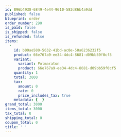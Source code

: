```yaml
---
id: 896b4938-6849-4e44-9610-583d86b4a9dd
published: false
blueprint: order
order_number: 290
is_paid: false
is_shipped: false
is_refunded: false
items:
  -
    id: b09ae500-5632-41bd-ac0e-50a6236232f5
    product: 66e767a9-ee34-4dc4-8681-d09bb59f0cf5
    variant:
      variant: Polmaraton
      product: 66e767a9-ee34-4dc4-8681-d09bb59f0cf5
    quantity: 1
    total: 3000
    tax:
      amount: 0
      rate: 0
      price_includes_tax: true
    metadata: {  }
grand_total: 3000
items_total: 3000
tax_total: 0
shipping_total: 0
coupon_total: 0
title: ' '
---
```

